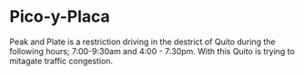 # Pico-y-Placa
Peak and Plate is a restriction driving in the destrict of Quito during the following hours; 7:00-9:30am and 4:00 - 7:30pm. With this Quito is trying to mitagate traffic congestion. 
